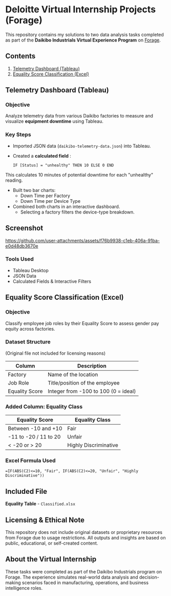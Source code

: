 # Deloitte Virtual Internship Projects (Forage)
This repository contains my solutions to two data analysis tasks completed as part of the **Daikibo Industrials Virtual Experience Program** on [Forage](https://www.theforage.com/).
## Contents

 1. [ Telemetry Dashboard (Tableau)](#1-telemetry-dashboard-tableau)
 2. [ Equality Score Classification (Excel)](#2-equality-score-classification-excel)


## Telemetry Dashboard (Tableau)

###  Objective

Analyze telemetry data from various Daikibo factories to measure and visualize **equipment downtime** using Tableau.

###  Key Steps

- Imported JSON data (`daikibo-telemetry-data.json`) into Tableau.
- Created a **calculated field** : 

  ```tableau
  IF [Status] = "unhealthy" THEN 10 ELSE 0 END

This calculates 10 minutes of potential downtime for each "unhealthy" reading.
- Built two bar charts:
  - Down Time per Factory
  - Down Time per Device Type
- Combined both charts in an interactive dashboard.
   - Selecting a factory filters the device-type breakdown.

## Screenshot


https://github.com/user-attachments/assets/f76b9938-c1eb-406a-91ba-e0d48db3670e




###  Tools Used
- Tableau Desktop
- JSON Data
- Calculated Fields & Interactive Filters

## Equality Score Classification (Excel)

### Objective
Classify employee job roles by their Equality Score to assess gender pay equity across factories.

###  Dataset Structure
(Original file not included for licensing reasons)


|Column	|Description|
|-------|-----------|
|Factory|	Name of the location|
|Job Role|	Title/position of the employee|
|Equality Score	|Integer from -100 to 100 (0 = ideal)|

### Added Column: Equality Class
|Equality Score	|Equality Class|
|---------------|--------------|
|Between -10 and +10 |	Fair|
|-11 to -20 / 11 to 20 |	Unfair|
|< -20 or > 20	| Highly Discriminative|

### Excel Formula Used
```
=IF(ABS(C2)<=10, "Fair", IF(ABS(C2)<=20, "Unfair", "Highly Discriminative"))
```
## Included File
**Equality Table** - `Classified.xlsx`

## Licensing & Ethical Note
This repository does not include original datasets or proprietary resources from Forage due to usage restrictions. All outputs and insights are based on public, educational, or self-created content.

##  About the Virtual Internship
These tasks were completed as part of the Daikibo Industrials program on Forage. The experience simulates real-world data analysis and decision-making scenarios faced in manufacturing, operations, and business intelligence roles.


